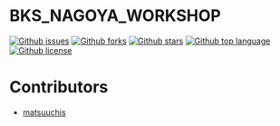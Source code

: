 # BKS_NAGOYA_WORKSHOP

<!-- # Badges -->

[![Github issues](https://img.shields.io/github/issues/matsuuchis/BKS_NAGOYA_WORKSHOP)](https://github.com/matsuuchis/BKS_NAGOYA_WORKSHOP/issues)
[![Github forks](https://img.shields.io/github/forks/matsuuchis/BKS_NAGOYA_WORKSHOP)](https://github.com/matsuuchis/BKS_NAGOYA_WORKSHOP/network/members)
[![Github stars](https://img.shields.io/github/stars/matsuuchis/BKS_NAGOYA_WORKSHOP)](https://github.com/matsuuchis/BKS_NAGOYA_WORKSHOP/stargazers)
[![Github top language](https://img.shields.io/github/languages/top/matsuuchis/BKS_NAGOYA_WORKSHOP)](https://github.com/matsuuchis/BKS_NAGOYA_WORKSHOP/)
[![Github license](https://img.shields.io/github/license/matsuuchis/BKS_NAGOYA_WORKSHOP)](https://github.com/matsuuchis/BKS_NAGOYA_WORKSHOP/)

# Contributors

- [matsuuchis](https://github.com/matsuuchis)

<!-- CREATED_BY_LEADYOU_README_GENERATOR -->